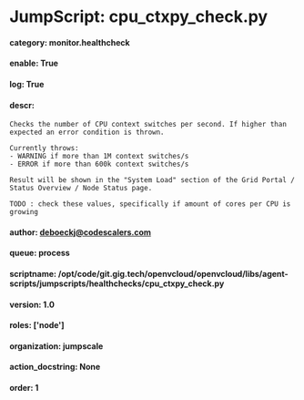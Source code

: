 
# JumpScript: cpu_ctxpy_check.py
        
#### category: monitor.healthcheck
#### enable: True
#### log: True
#### descr: 
```
Checks the number of CPU context switches per second. If higher than expected an error condition is thrown.

Currently throws:
- WARNING if more than 1M context switches/s
- ERROR if more than 600k context switches/s

Result will be shown in the "System Load" section of the Grid Portal / Status Overview / Node Status page.

TODO : check these values, specifically if amount of cores per CPU is growing

```
#### author: deboeckj@codescalers.com
#### queue: process
#### scriptname: /opt/code/git.gig.tech/openvcloud/openvcloud/libs/agent-scripts/jumpscripts/healthchecks/cpu_ctxpy_check.py
#### version: 1.0
#### roles: ['node']
#### organization: jumpscale
#### action_docstring: None
#### order: 1